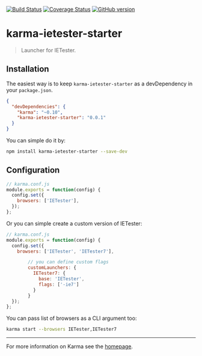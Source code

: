 [![Build Status](https://travis-ci.org/patiernom/karma-ietester-starter.svg?branch=master)](https://travis-ci.org/patiernom/karma-ietester-starter)
[![Coverage Status](https://coveralls.io/repos/patiernom/karma-ietester-starter/badge.png)](https://coveralls.io/r/patiernom/karma-ietester-starter)
[![GitHub version](https://badge.fury.io/gh/patiernom%2Fkarma-ietester-starter.svg)](http://badge.fury.io/gh/patiernom%2Fkarma-ietester-starter)
# karma-ietester-starter

> Launcher for IETester.

## Installation

The easiest way is to keep `karma-ietester-starter` as a devDependency in your `package.json`.
```json
{
  "devDependencies": {
    "karma": "~0.10",
    "karma-ietester-starter": "0.0.1"
  }
}
```

You can simple do it by:
```bash
npm install karma-ietester-starter --save-dev
```

## Configuration
```js
// karma.conf.js
module.exports = function(config) {
  config.set({
    browsers: ['IETester'],
  });
};
```

Or you can simple create a custom version of IETester:
```js
// karma.conf.js
module.exports = function(config) {
  config.set({
    browsers: ['IETester', 'IETester7'],

        // you can define custom flags
        customLaunchers: {
          IETester7: {
            base: 'IETester',
            flags: ['-ie7']
          }
        }
  });
};
```

You can pass list of browsers as a CLI argument too:
```bash
karma start --browsers IETester,IETester7
```

----

For more information on Karma see the [homepage].


[homepage]: http://karma-runner.github.com

